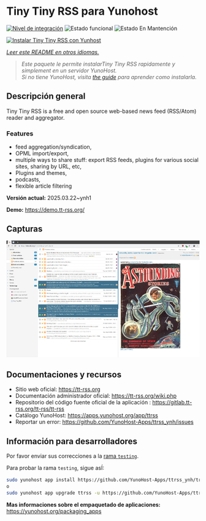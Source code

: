 <!--
Este archivo README esta generado automaticamente<https://github.com/YunoHost/apps/tree/master/tools/readme_generator>
No se debe editar a mano.
-->

# Tiny Tiny RSS para Yunohost

[![Nivel de integración](https://apps.yunohost.org/badge/integration/ttrss)](https://ci-apps.yunohost.org/ci/apps/ttrss/)
![Estado funcional](https://apps.yunohost.org/badge/state/ttrss)
![Estado En Mantención](https://apps.yunohost.org/badge/maintained/ttrss)

[![Instalar Tiny Tiny RSS con Yunhost](https://install-app.yunohost.org/install-with-yunohost.svg)](https://install-app.yunohost.org/?app=ttrss)

*[Leer este README en otros idiomas.](./ALL_README.md)*

> *Este paquete le permite instalarTiny Tiny RSS rapidamente y simplement en un servidor YunoHost.*  
> *Si no tiene YunoHost, visita [the guide](https://yunohost.org/install) para aprender como instalarla.*

## Descripción general

Tiny Tiny RSS is a free and open source web-based news feed (RSS/Atom) reader and aggregator.

### Features

- feed aggregation/syndication,
- OPML import/export,
- multiple ways to share stuff: export RSS feeds, plugins for various social sites, sharing by URL, etc,
- Plugins and themes,
- podcasts,
- flexible article filtering


**Versión actual:** 2025.03.22~ynh1

**Demo:** <https://demo.tt-rss.org/>

## Capturas

![Captura de Tiny Tiny RSS](./doc/screenshots/screenshot.png)

## Documentaciones y recursos

- Sitio web oficial: <https://tt-rss.org>
- Documentación administrador oficial: <https://tt-rss.org/wiki.php>
- Repositorio del código fuente oficial de la aplicación : <https://gitlab.tt-rss.org/tt-rss/tt-rss>
- Catálogo YunoHost: <https://apps.yunohost.org/app/ttrss>
- Reportar un error: <https://github.com/YunoHost-Apps/ttrss_ynh/issues>

## Información para desarrolladores

Por favor enviar sus correcciones a la [rama `testing`](https://github.com/YunoHost-Apps/ttrss_ynh/tree/testing).

Para probar la rama `testing`, sigue asÍ:

```bash
sudo yunohost app install https://github.com/YunoHost-Apps/ttrss_ynh/tree/testing --debug
o
sudo yunohost app upgrade ttrss -u https://github.com/YunoHost-Apps/ttrss_ynh/tree/testing --debug
```

**Mas informaciones sobre el empaquetado de aplicaciones:** <https://yunohost.org/packaging_apps>
